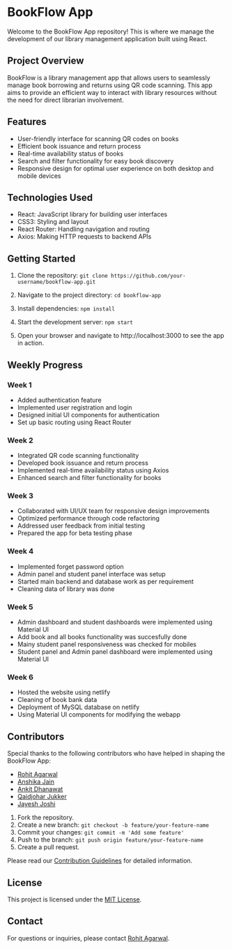 # BookFlow App

Welcome to the BookFlow App repository! This is where we manage the development of our library management application built using React.

## Project Overview

BookFlow is a library management app that allows users to seamlessly manage book borrowing and returns using QR code scanning. This app aims to provide an efficient way to interact with library resources without the need for direct librarian involvement.

## Features

- User-friendly interface for scanning QR codes on books
- Efficient book issuance and return process
- Real-time availability status of books
- Search and filter functionality for easy book discovery
- Responsive design for optimal user experience on both desktop and mobile devices

## Technologies Used

- React: JavaScript library for building user interfaces
- CSS3: Styling and layout
- React Router: Handling navigation and routing
- Axios: Making HTTP requests to backend APIs

## Getting Started

1. Clone the repository:
`
git clone https://github.com/your-username/bookflow-app.git
`

3. Navigate to the project directory:
`
cd bookflow-app
`

3. Install dependencies:
`
npm install
`

4. Start the development server:
`
npm start
`

5. Open your browser and navigate to http://localhost:3000 to see the app in action.

## Weekly Progress

### Week 1

- Added authentication feature
- Implemented user registration and login
- Designed initial UI components for authentication
- Set up basic routing using React Router

### Week 2

- Integrated QR code scanning functionality
- Developed book issuance and return process
- Implemented real-time availability status using Axios
- Enhanced search and filter functionality for books

### Week 3

- Collaborated with UI/UX team for responsive design improvements
- Optimized performance through code refactoring
- Addressed user feedback from initial testing
- Prepared the app for beta testing phase

### Week 4

- Implemented forget password option
- Admin panel and student panel interface was setup
- Started main backend and database work as per requirement
- Cleaning data of library was done

### Week 5

- Admin dashboard and student dashboards were implemented using Material UI
- Add book and all books functionality was succesfully done 
- Mainy student panel responsiveness was checked for mobiles
- Student panel and Admin panel dashboard were implemented using Material UI

### Week 6

- Hosted the website using netlify
- Cleaning of book bank data
- Deployment of MySQL database on netlify
- Using Material UI components for modifying the webapp

## Contributors

Special thanks to the following contributors who have helped in shaping the BookFlow App:

- [Rohit Agarwal](https://github.com/rohitagar2610)
- [Anshika Jain](https://github.com/jain-anshika)
- [Ankit Dhanawat](https://github.com/jainankit0811)
- [Qaidjohar Jukker](https://github.com/qaidjoharj53)
- [Jayesh Joshi](https://github.com/jayesh2474)


1. Fork the repository.
2. Create a new branch: `git checkout -b feature/your-feature-name`
3. Commit your changes: `git commit -m 'Add some feature'`
4. Push to the branch: `git push origin feature/your-feature-name`
5. Create a pull request.

Please read our [Contribution Guidelines](CONTRIBUTING.md) for detailed information.

## License

This project is licensed under the [MIT License](LICENSE).

## Contact

For questions or inquiries, please contact [Rohit Agarwal](mailto:Rohitagr2610@gmail.com).
